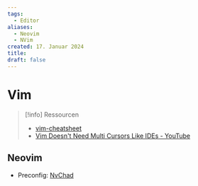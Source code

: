 ```yaml
---
tags:
  - Editor
aliases:
  - Neovim
  - NVim
created: 17. Januar 2024
title: 
draft: false
---
```



# Vim

> [!info] Ressourcen
> 
> - [vim-cheatsheet](../../10_tools/pdf/vim-cheatsheet.pdf)
> - [Vim Doesn't Need Multi Cursors Like IDEs - YouTube](https://www.youtube.com/watch?v=tdbHFNxEBhM)

## Neovim

- Preconfig: [NvChad](https://nvchad.com/)